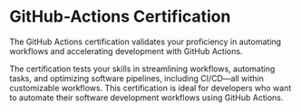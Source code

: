 # GitHub-Actions Certification

The GitHub Actions certification validates your proficiency in automating workflows and accelerating development with GitHub Actions.

The certification tests your skills in streamlining workflows, automating tasks, and optimizing software pipelines, including CI/CD—all within customizable workflows. This certification is ideal for developers who want to automate their software development workflows using GitHub Actions.
